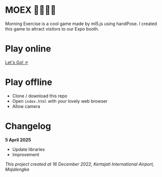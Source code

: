 # MOEX 🕺🏻💃🏻
Morning Exercise is a cool game made by ml5.js using handPose. I created this game to attract visitors to our Expo booth.

# Play online
[Let's Go! ↗️](https://moex.zulhilmi.id)

# Play offline
- Clone / download this repo
- Open `index.html` with your lovely web browser
- Allow camera

# Changelog
**5 April 2025**
- Update libraries
- Improvement

_This project created at 16 December 2022, Kertajati International Airport, Majalengka_
